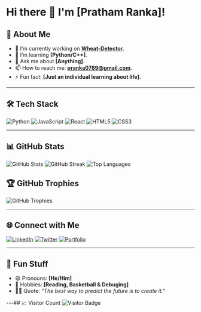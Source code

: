 # Hi there 👋 I'm [Pratham Ranka]!

## 🌟 About Me
- 🔭 I’m currently working on **[Wheat-Detector](https://github.com/ayanokojikiyotaka6/Wheat-Detector-)**.
- 🌱 I’m learning **[Python/C++]**.
- 💬 Ask me about **[Anything]**.
- 📫 How to reach me: **[pranka0789@gmail.com](https://gmail.com/pranka0789@gmail.com)**.
- ⚡ Fun fact: **[Just an individual learning about life]**.

---

## 🛠️ Tech Stack
![Python](https://img.shields.io/badge/Python-3776AB?style=for-the-badge&logo=python&logoColor=white)
![JavaScript](https://img.shields.io/badge/JavaScript-F7DF1E?style=for-the-badge&logo=javascript&logoColor=black)
![React](https://img.shields.io/badge/React-61DAFB?style=for-the-badge&logo=react&logoColor=black)
![HTML5](https://img.shields.io/badge/HTML5-E34F26?style=for-the-badge&logo=html5&logoColor=white)
![CSS3](https://img.shields.io/badge/CSS3-1572B6?style=for-the-badge&logo=css3&logoColor=white)

---

## 📊 GitHub Stats
![GitHub Stats](https://github-readme-stats.vercel.app/api?username=ayanokojikiyotaka6&show_icons=true&theme=radical)
![GitHub Streak](https://github-readme-streak-stats.herokuapp.com/?user=ayanokojikiyotaka6&theme=radical)
![Top Languages](https://github-readme-stats.vercel.app/api/top-langs/?username=ayanokojikiyotaka6&layout=compact&theme=radical)

## 🏆 GitHub Trophies
![GitHub Trophies](https://github-profile-trophy.vercel.app/?username=ayanokojikiyotaka6&theme=radical)

---

## 🌐 Connect with Me
[![LinkedIn](https://img.shields.io/badge/LinkedIn-blue?style=for-the-badge&logo=linkedin)](https://www.linkedin.com/in/prathamranka06/)
[![Twitter](https://img.shields.io/badge/Twitter-blue?style=for-the-badge&logo=twitter)](https://twitter.com/your-profile)
[![Portfolio](https://img.shields.io/badge/Portfolio-black?style=for-the-badge)](https://drive.google.com/file/d/1yhytAxkoxLZVuLcjbcHiyTklO7YuL7Yt/view?usp=sharing)

---

## 🎉 Fun Stuff
- 😄 Pronouns: **[He/Him]**
- 🎨 Hobbies: **[Reading, Basketball & Debuging]**
- 🐱‍💻 Quote: *"The best way to predict the future is to create it."*

---## 📈 Visitor Count
![Visitor Badge](https://api.visitorbadge.io/api/VisitorHit?user=ayanokojikiyotaka6&repo=github-profile&countColor=%237B1E7A)

